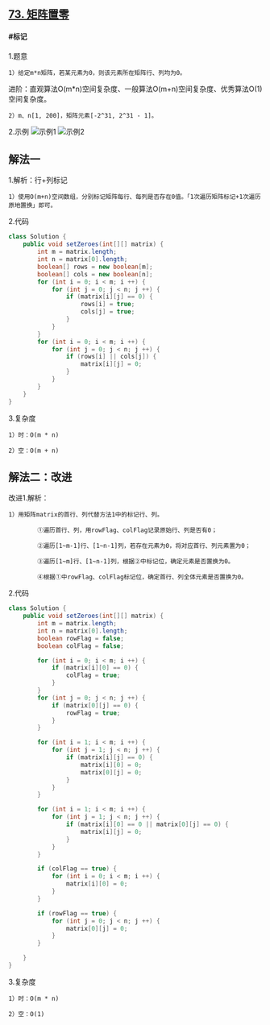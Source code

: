 ## [73. 矩阵置零](https://leetcode.cn/problems/set-matrix-zeroes/)

#### #标记
1.题意

    1）给定m*n矩阵，若某元素为0，则该元素所在矩阵行、列均为0。

进阶：直观算法O(m*n)空间复杂度、一般算法O(m+n)空间复杂度、优秀算法O(1)空间复杂度。

    2）m、n[1, 200]，矩阵元素[-2^31, 2^31 - 1]。

2.示例
![示例1](https://assets.leetcode.com/uploads/2020/08/17/mat1.jpg)
![示例2](https://assets.leetcode.com/uploads/2020/08/17/mat2.jpg)
## 解法一
1.解析：行+列标记

    1）使用O(m+n)空间数组，分别标记矩阵每行、每列是否存在0值。「1次遍历矩阵标记+1次遍历原地置换」即可。

2.代码
```java
class Solution {
    public void setZeroes(int[][] matrix) {
        int m = matrix.length;
        int n = matrix[0].length;
        boolean[] rows = new boolean[m];
        boolean[] cols = new boolean[n];
        for (int i = 0; i < m; i ++) {
            for (int j = 0; j < n; j ++) {
                if (matrix[i][j] == 0) {
                    rows[i] = true;
                    cols[j] = true;
                }
            }
        }
        for (int i = 0; i < m; i ++) {
            for (int j = 0; j < n; j ++) {
                if (rows[i] || cols[j]) {
                    matrix[i][j] = 0;
                }
            }
        }
    }
}
```

3.复杂度

    1）时：O(m * n)

    2）空：O(m + n)
## 解法二：改进
改进1.解析：

    1）用矩阵matrix的首行、列代替方法1中的标记行、列。

            ①遍历首行、列，用rowFlag、colFlag记录原始行、列是否有0；

            ②遍历[1~m-1]行、[1~n-1]列，若存在元素为0，将对应首行、列元素置为0；

            ③遍历[1~m]行、[1~n-1]列，根据②中标记位，确定元素是否置换为0。

            ④根据①中rowFlag、colFlag标记位，确定首行、列全体元素是否置换为0。

2.代码
```java
class Solution {
    public void setZeroes(int[][] matrix) {
        int m = matrix.length;
        int n = matrix[0].length;
        boolean rowFlag = false;
        boolean colFlag = false;

        for (int i = 0; i < m; i ++) {
            if (matrix[i][0] == 0) {
                colFlag = true;
            }
        }
        for (int j = 0; j < n; j ++) {
            if (matrix[0][j] == 0) {
                rowFlag = true;
            }
        }

        for (int i = 1; i < m; i ++) {
            for (int j = 1; j < n; j ++) {
                if (matrix[i][j] == 0) {
                    matrix[i][0] = 0;
                    matrix[0][j] = 0;
                }
            }
        }

        for (int i = 1; i < m; i ++) {
            for (int j = 1; j < n; j ++) {
                if (matrix[i][0] == 0 || matrix[0][j] == 0) {
                    matrix[i][j] = 0;
                }
            }
        }

        if (colFlag == true) {
            for (int i = 0; i < m; i ++) {
                matrix[i][0] = 0;
            }
        }

        if (rowFlag == true) {
            for (int j = 0; j < n; j ++) {
                matrix[0][j] = 0;
            }
        }

    }
}
```

3.复杂度

    1）时：O(m * n)

    2）空：O(1)
